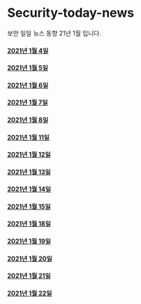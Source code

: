 # Security-today-news
보안 일일 뉴스 동향 21년 1월 입니다.  


#### [2021년 1월 4일](https://github.com/black9/Security-today-news/blob/main/2021.01/210104-SecNews.md)  
  

#### [2021년 1월 5일](https://github.com/black9/Security-today-news/blob/main/2021.01/210105-SecNews.md)  
  

#### [2021년 1월 6일](https://github.com/black9/Security-today-news/blob/main/2021.01/210106-SecNews.md)  
  
  
#### [2021년 1월 7일](https://github.com/black9/Security-today-news/blob/main/2021.01/210107-SecNews.md)  


#### [2021년 1월 8일](https://github.com/black9/Security-today-news/blob/main/2021.01/210108-SecNews.md) 


#### [2021년 1월 11일](https://github.com/black9/Security-today-news/blob/main/2021.01/210111-SecNews.md)   
  
  
#### [2021년 1월 12일](https://github.com/black9/Security-today-news/blob/main/2021.01/210112-SecNews.md) 
  
  
#### [2021년 1월 13일](https://github.com/black9/Security-today-news/blob/main/2021.01/210113-SecNews.md) 
  
  
#### [2021년 1월 14일](https://github.com/black9/Security-today-news/blob/main/2021.01/210114-SecNews.md) 
  
  
#### [2021년 1월 15일](https://github.com/black9/Security-today-news/blob/main/2021.01/210115-SecNews.md) 
  

#### [2021년 1월 18일](https://github.com/black9/Security-today-news/blob/main/2021.01/210118-SecNews.md) 

  
#### [2021년 1월 19일](https://github.com/black9/Security-today-news/blob/main/2021.01/210119-SecNews.md) 


#### [2021년 1월 20일](https://github.com/black9/Security-today-news/blob/main/2021.01/210120-SecNews.md) 


#### [2021년 1월 21일](https://github.com/black9/Security-today-news/blob/main/2021.01/210121-SecNews.md) 


#### [2021년 1월 22일](https://github.com/black9/Security-today-news/blob/main/2021.01/210122-SecNews.md) 
